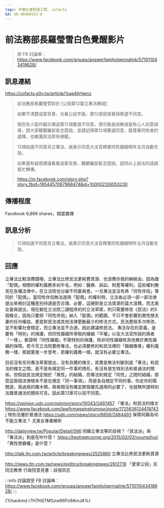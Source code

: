 ```yaml
---
tags: 平權社會對話工程, cofacts
GA: UA-98468513-8
---
```


前法務部長羅瑩雪白色覺醒影片
=====

> 原 FB 討論串：https://www.facebook.com/groups/answerfamily/permalink/571011043418628/

## 訊息連結

https://cofacts.g0v.tw/article/1xae4ilrhjenz

> 前法務部長羅瑩雪對於 [公投第12案立專法解說]
> 
> 如果不清楚成案背景，光看公投字面，第12很容易覺得應選不同意。
> 
> 現在有人製作圖示傳送第12項要選不同意，很可能是誤解或是有心人刻意誤導，請大家聽聽羅部長怎麼說，並請記得第12項要選同意，既尊重同性者的選擇，也維護民法原有規範。
> 
> 12項如選不同意另立專法，就表示同意大法官釋憲同性婚姻明年五月自動生效。
> 
> 如果還有疑惑建議看看成案背景，聽聽羅部長怎麼說。認同以上說法的話請幫忙轉傳。
> 
> https://m.facebook.com/story.php?story_fbid=1954457087968474&id=100002126053230

## 傳播程度

Facebook 6,866 shares，相當廣傳

## 訊息分析

> 12項如選不同意另立專法，就表示同意大法官釋憲同性婚姻明年五月自動生效。


## 回應

立專法比較浪費錢喔，立專法比修民法更耗費資源、也浪費你我的納稅金。因為跟「配偶」相關的權利義務多如牛毛，例如：醫療、訴訟、財產等權利，這些權利散見在各種法律中，在立法院也分屬不同委員會。一旦專法並沒有將「同性伴侶」等同於「配偶」，當同性伴侶無法適用「配偶」的權利時，立法者必須一部一部法律提出來檢討這種差別待遇是否合理、必要，這絕對是立法資源的莫大浪費。而尤美女委員提出，現在躺在立法院二讀程序的的立法草案，則只需要修改《民法》的5個條文，因為只要把「同性伴侶」納入「配偶」的範圍，不只不會影響到異性戀夫妻的任何權益，更是對民法或其他法律更動最少的修法方式。民法歷經多次修改，並不影響社會穩定，而立專法並不合適，因此建議修民法。
專法存在的意義，是要有「特別」的保護，但同性婚姻所爭取的婚姻「平權」以及大法官所說的兩者「一樣」，都證明「同性婚姻」不需特別的保護，除非同性婚姻有其他異於異性婚姻的保障。若今天立法院要修專法，也必須要修的和民法裡的「婚姻專章」權利義務一樣，那就要進一步思考，若權利義務一樣，就沒有必要立專法。

目前沒有任何專法草案提出，沒有具體的條文，其實是無法判斷到底「專法」和民法的條文之間，是不是有規定同一件事的情形，有沒有發生特別法和普通法的關係。但假設民法規定限於「異性」的結婚，而專法則規定「同性」之間的結婚，那麼這兩個法律根本不是在規定「同一事項」，而是各自規定不同的事，你走你的陽關道，我過我的獨木橋，兩者間沒有確定那個優先適用的必要了，也就無所謂特別法跟普通法的關係可言。因此第12案可以投不同意。

https://opinion.udn.com/opinion/story/10043/2497457
「專法」和民法的條文
https://www.facebook.com/lawfirmagainstrumour/posts/1725636124419743/
特別法優於普通法
https://udn.com/news/story/6656/2484493
保障同婚為何不能立專法？ 尤美女專業解析

http://dailyview.tw/Popular/Detail/596
同婚立專法等於歧視？「民法派」與「專法派」到底在吵什麼！
https://twstreetcorner.org/2015/02/03/youmeihui/
「異性戀霸權」是什麼？

http://talk.ltn.com.tw/article/breakingnews/2525860
立專法比修民法更耗資源

http://news.ltn.com.tw/news/politics/breakingnews/2612718
「愛家公投」反同志教育 行政院意見書：歧視同志

:::info
討論請至 FB 討論串：https://www.facebook.com/groups/answerfamily/permalink/571011043418628/
:::

{%hackmd r7H7hIIjTMGzw66Pz9AmJA%}